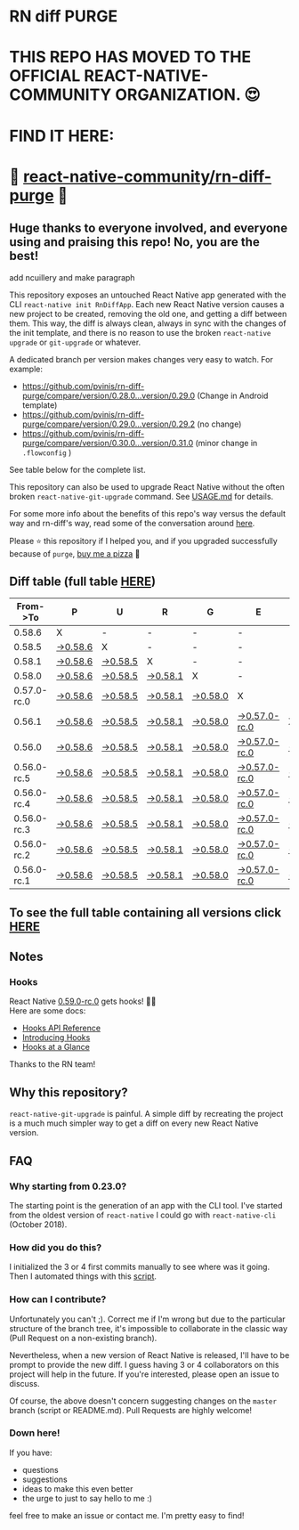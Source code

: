 # RN diff PURGE

# THIS REPO HAS MOVED TO THE OFFICIAL REACT-NATIVE-COMMUNITY ORGANIZATION. 😍
# FIND IT HERE:  
# 💪 [react-native-community/rn-diff-purge](https://github.com/react-native-community/rn-diff-purge) 🎉
## Huge thanks to everyone involved, and everyone using and praising this repo! No, you are the best!


 add ncuillery and make paragraph

This repository exposes an untouched React Native app generated with the CLI
`react-native init RnDiffApp`. Each new React Native version causes a new project to be created, removing the old one, and getting a diff between them. This way, the diff is always clean, always in sync with the changes of the init template, and there is no reason to use the broken `react-native upgrade` or `git-upgrade` or whatever.

A dedicated branch per version makes changes very easy
to watch. For example:

* https://github.com/pvinis/rn-diff-purge/compare/version/0.28.0...version/0.29.0
(Change in Android template)
* https://github.com/pvinis/rn-diff-purge/compare/version/0.29.0...version/0.29.2
(no change)
* https://github.com/pvinis/rn-diff-purge/compare/version/0.30.0...version/0.31.0
(minor change in `.flowconfig` )

See table below for the complete list.

This repository can also be used to upgrade React Native without the often broken `react-native-git-upgrade` command.
See [USAGE.md](https://github.com/pvinis/rn-diff-purge/blob/master/USAGE.md) for details.

For some more info about the benefits of this repo's way versus the default way and rn-diff's way, read some of the conversation around [here](https://github.com/react-native-community/discussions-and-proposals/issues/68#issuecomment-452227478).

Please :star: this repository if I helped you, and if you upgraded successfully because of `purge`, [buy me a pizza](https://www.buymeacoffee.com/DGWwHVZ4s) :pizza:

## Diff table (full table [HERE](https://pvinis.github.io/rn-diff-purge))

| From->To    | P                                                                                               | U                                                                                               | R                                                                                               | G                                                                                               | E                                                                                                         |                                                                                                 | T                                                                                               | I                                                                                                         | M                                                                                                         | E                                                                                                         | !                                                                                                         | !   |
| ----------- | ----------------------------------------------------------------------------------------------- | ----------------------------------------------------------------------------------------------- | ----------------------------------------------------------------------------------------------- | ----------------------------------------------------------------------------------------------- | --------------------------------------------------------------------------------------------------------- | ----------------------------------------------------------------------------------------------- | ----------------------------------------------------------------------------------------------- | --------------------------------------------------------------------------------------------------------- | --------------------------------------------------------------------------------------------------------- | --------------------------------------------------------------------------------------------------------- | --------------------------------------------------------------------------------------------------------- | --- |
| 0.58.6      | X                                                                                               | -                                                                                               | -                                                                                               | -                                                                                               | -                                                                                                         | -                                                                                               | -                                                                                               | -                                                                                                         | -                                                                                                         | -                                                                                                         | -                                                                                                         | -   |
| 0.58.5      | [->0.58.6](https://github.com/pvinis/rn-diff-purge/compare/version/0.58.5..version/0.58.6)      | X                                                                                               | -                                                                                               | -                                                                                               | -                                                                                                         | -                                                                                               | -                                                                                               | -                                                                                                         | -                                                                                                         | -                                                                                                         | -                                                                                                         | -   |
| 0.58.1      | [->0.58.6](https://github.com/pvinis/rn-diff-purge/compare/version/0.58.1..version/0.58.6)      | [->0.58.5](https://github.com/pvinis/rn-diff-purge/compare/version/0.58.1..version/0.58.5)      | X                                                                                               | -                                                                                               | -                                                                                                         | -                                                                                               | -                                                                                               | -                                                                                                         | -                                                                                                         | -                                                                                                         | -                                                                                                         | -   |
| 0.58.0      | [->0.58.6](https://github.com/pvinis/rn-diff-purge/compare/version/0.58.0..version/0.58.6)      | [->0.58.5](https://github.com/pvinis/rn-diff-purge/compare/version/0.58.0..version/0.58.5)      | [->0.58.1](https://github.com/pvinis/rn-diff-purge/compare/version/0.58.0..version/0.58.1)      | X                                                                                               | -                                                                                                         | -                                                                                               | -                                                                                               | -                                                                                                         | -                                                                                                         | -                                                                                                         | -                                                                                                         | -   |
| 0.57.0-rc.0 | [->0.58.6](https://github.com/pvinis/rn-diff-purge/compare/version/0.57.0-rc.0..version/0.58.6) | [->0.58.5](https://github.com/pvinis/rn-diff-purge/compare/version/0.57.0-rc.0..version/0.58.5) | [->0.58.1](https://github.com/pvinis/rn-diff-purge/compare/version/0.57.0-rc.0..version/0.58.1) | [->0.58.0](https://github.com/pvinis/rn-diff-purge/compare/version/0.57.0-rc.0..version/0.58.0) | X                                                                                                         | -                                                                                               | -                                                                                               | -                                                                                                         | -                                                                                                         | -                                                                                                         | -                                                                                                         | -   |
| 0.56.1      | [->0.58.6](https://github.com/pvinis/rn-diff-purge/compare/version/0.56.1..version/0.58.6)      | [->0.58.5](https://github.com/pvinis/rn-diff-purge/compare/version/0.56.1..version/0.58.5)      | [->0.58.1](https://github.com/pvinis/rn-diff-purge/compare/version/0.56.1..version/0.58.1)      | [->0.58.0](https://github.com/pvinis/rn-diff-purge/compare/version/0.56.1..version/0.58.0)      | [->0.57.0-rc.0](https://github.com/pvinis/rn-diff-purge/compare/version/0.56.1..version/0.57.0-rc.0)      | X                                                                                               | -                                                                                               | -                                                                                                         | -                                                                                                         | -                                                                                                         | -                                                                                                         | -   |
| 0.56.0      | [->0.58.6](https://github.com/pvinis/rn-diff-purge/compare/version/0.56.0..version/0.58.6)      | [->0.58.5](https://github.com/pvinis/rn-diff-purge/compare/version/0.56.0..version/0.58.5)      | [->0.58.1](https://github.com/pvinis/rn-diff-purge/compare/version/0.56.0..version/0.58.1)      | [->0.58.0](https://github.com/pvinis/rn-diff-purge/compare/version/0.56.0..version/0.58.0)      | [->0.57.0-rc.0](https://github.com/pvinis/rn-diff-purge/compare/version/0.56.0..version/0.57.0-rc.0)      | [->0.56.1](https://github.com/pvinis/rn-diff-purge/compare/version/0.56.0..version/0.56.1)      | X                                                                                               | -                                                                                                         | -                                                                                                         | -                                                                                                         | -                                                                                                         | -   |
| 0.56.0-rc.5 | [->0.58.6](https://github.com/pvinis/rn-diff-purge/compare/version/0.56.0-rc.5..version/0.58.6) | [->0.58.5](https://github.com/pvinis/rn-diff-purge/compare/version/0.56.0-rc.5..version/0.58.5) | [->0.58.1](https://github.com/pvinis/rn-diff-purge/compare/version/0.56.0-rc.5..version/0.58.1) | [->0.58.0](https://github.com/pvinis/rn-diff-purge/compare/version/0.56.0-rc.5..version/0.58.0) | [->0.57.0-rc.0](https://github.com/pvinis/rn-diff-purge/compare/version/0.56.0-rc.5..version/0.57.0-rc.0) | [->0.56.1](https://github.com/pvinis/rn-diff-purge/compare/version/0.56.0-rc.5..version/0.56.1) | [->0.56.0](https://github.com/pvinis/rn-diff-purge/compare/version/0.56.0-rc.5..version/0.56.0) | X                                                                                                         | -                                                                                                         | -                                                                                                         | -                                                                                                         | -   |
| 0.56.0-rc.4 | [->0.58.6](https://github.com/pvinis/rn-diff-purge/compare/version/0.56.0-rc.4..version/0.58.6) | [->0.58.5](https://github.com/pvinis/rn-diff-purge/compare/version/0.56.0-rc.4..version/0.58.5) | [->0.58.1](https://github.com/pvinis/rn-diff-purge/compare/version/0.56.0-rc.4..version/0.58.1) | [->0.58.0](https://github.com/pvinis/rn-diff-purge/compare/version/0.56.0-rc.4..version/0.58.0) | [->0.57.0-rc.0](https://github.com/pvinis/rn-diff-purge/compare/version/0.56.0-rc.4..version/0.57.0-rc.0) | [->0.56.1](https://github.com/pvinis/rn-diff-purge/compare/version/0.56.0-rc.4..version/0.56.1) | [->0.56.0](https://github.com/pvinis/rn-diff-purge/compare/version/0.56.0-rc.4..version/0.56.0) | [->0.56.0-rc.5](https://github.com/pvinis/rn-diff-purge/compare/version/0.56.0-rc.4..version/0.56.0-rc.5) | X                                                                                                         | -                                                                                                         | -                                                                                                         | -   |
| 0.56.0-rc.3 | [->0.58.6](https://github.com/pvinis/rn-diff-purge/compare/version/0.56.0-rc.3..version/0.58.6) | [->0.58.5](https://github.com/pvinis/rn-diff-purge/compare/version/0.56.0-rc.3..version/0.58.5) | [->0.58.1](https://github.com/pvinis/rn-diff-purge/compare/version/0.56.0-rc.3..version/0.58.1) | [->0.58.0](https://github.com/pvinis/rn-diff-purge/compare/version/0.56.0-rc.3..version/0.58.0) | [->0.57.0-rc.0](https://github.com/pvinis/rn-diff-purge/compare/version/0.56.0-rc.3..version/0.57.0-rc.0) | [->0.56.1](https://github.com/pvinis/rn-diff-purge/compare/version/0.56.0-rc.3..version/0.56.1) | [->0.56.0](https://github.com/pvinis/rn-diff-purge/compare/version/0.56.0-rc.3..version/0.56.0) | [->0.56.0-rc.5](https://github.com/pvinis/rn-diff-purge/compare/version/0.56.0-rc.3..version/0.56.0-rc.5) | [->0.56.0-rc.4](https://github.com/pvinis/rn-diff-purge/compare/version/0.56.0-rc.3..version/0.56.0-rc.4) | X                                                                                                         | -                                                                                                         | -   |
| 0.56.0-rc.2 | [->0.58.6](https://github.com/pvinis/rn-diff-purge/compare/version/0.56.0-rc.2..version/0.58.6) | [->0.58.5](https://github.com/pvinis/rn-diff-purge/compare/version/0.56.0-rc.2..version/0.58.5) | [->0.58.1](https://github.com/pvinis/rn-diff-purge/compare/version/0.56.0-rc.2..version/0.58.1) | [->0.58.0](https://github.com/pvinis/rn-diff-purge/compare/version/0.56.0-rc.2..version/0.58.0) | [->0.57.0-rc.0](https://github.com/pvinis/rn-diff-purge/compare/version/0.56.0-rc.2..version/0.57.0-rc.0) | [->0.56.1](https://github.com/pvinis/rn-diff-purge/compare/version/0.56.0-rc.2..version/0.56.1) | [->0.56.0](https://github.com/pvinis/rn-diff-purge/compare/version/0.56.0-rc.2..version/0.56.0) | [->0.56.0-rc.5](https://github.com/pvinis/rn-diff-purge/compare/version/0.56.0-rc.2..version/0.56.0-rc.5) | [->0.56.0-rc.4](https://github.com/pvinis/rn-diff-purge/compare/version/0.56.0-rc.2..version/0.56.0-rc.4) | [->0.56.0-rc.3](https://github.com/pvinis/rn-diff-purge/compare/version/0.56.0-rc.2..version/0.56.0-rc.3) | X                                                                                                         | -   |
| 0.56.0-rc.1 | [->0.58.6](https://github.com/pvinis/rn-diff-purge/compare/version/0.56.0-rc.1..version/0.58.6) | [->0.58.5](https://github.com/pvinis/rn-diff-purge/compare/version/0.56.0-rc.1..version/0.58.5) | [->0.58.1](https://github.com/pvinis/rn-diff-purge/compare/version/0.56.0-rc.1..version/0.58.1) | [->0.58.0](https://github.com/pvinis/rn-diff-purge/compare/version/0.56.0-rc.1..version/0.58.0) | [->0.57.0-rc.0](https://github.com/pvinis/rn-diff-purge/compare/version/0.56.0-rc.1..version/0.57.0-rc.0) | [->0.56.1](https://github.com/pvinis/rn-diff-purge/compare/version/0.56.0-rc.1..version/0.56.1) | [->0.56.0](https://github.com/pvinis/rn-diff-purge/compare/version/0.56.0-rc.1..version/0.56.0) | [->0.56.0-rc.5](https://github.com/pvinis/rn-diff-purge/compare/version/0.56.0-rc.1..version/0.56.0-rc.5) | [->0.56.0-rc.4](https://github.com/pvinis/rn-diff-purge/compare/version/0.56.0-rc.1..version/0.56.0-rc.4) | [->0.56.0-rc.3](https://github.com/pvinis/rn-diff-purge/compare/version/0.56.0-rc.1..version/0.56.0-rc.3) | [->0.56.0-rc.2](https://github.com/pvinis/rn-diff-purge/compare/version/0.56.0-rc.1..version/0.56.0-rc.2) | X   |

## To see the full table containing all versions click [HERE](https://pvinis.github.io/rn-diff-purge)

## Notes

### Hooks
React Native [0.59.0-rc.0](https://github.com/pvinis/rn-diff-purge#version-changes) gets hooks! 🎉🥳  
Here are some docs:
- [Hooks API Reference](https://reactjs.org/docs/hooks-reference.html)
- [Introducing Hooks](https://reactjs.org/docs/hooks-intro.html)
- [Hooks at a Glance](https://reactjs.org/docs/hooks-overview.html)

Thanks to the RN team!

## Why this repository?
`react-native-git-upgrade` is painful. A simple diff by recreating the project is a much much simpler way to get a diff on every new React Native version.


## FAQ

### Why starting from 0.23.0?

The starting point is the generation of an app with the CLI tool. I've started from the oldest
version of `react-native` I could go with `react-native-cli` (October 2018).

### How did you do this?

I initialized the 3 or 4 first commits manually to see where was it going. Then I automated
things with this [script](https://github.com/pvinis/rn-diff-purge/blob/master/new-version.sh).

### How can I contribute?

Unfortunately you can't ;). Correct me if I'm wrong but due to the particular structure of the
branch tree, it's impossible to collaborate in the classic way (Pull Request on a non-existing
branch).

Nevertheless, when a new version of React Native is released, I'll have to be prompt to provide
the new diff. I guess having 3 or 4 collaborators on this project will help in the future.
If you're interested, please open an issue to discuss.

Of course, the above doesn't concern suggesting changes on the `master` branch (script or
README.md). Pull Requests are highly welcome!


### Down here!

If you have: 
- questions
- suggestions
- ideas to make this even better
- the urge to just to say hello to me :)

feel free to make an issue or contact me. I'm pretty easy to find!
